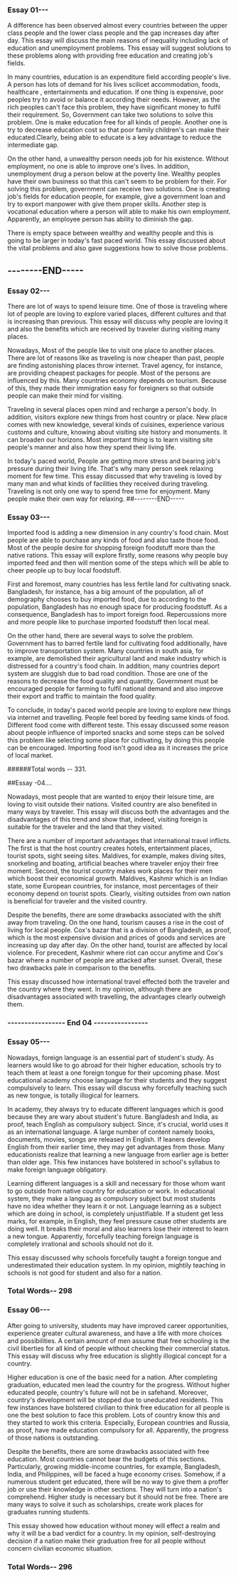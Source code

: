 <h3>Essay 01---</h3>

A difference has been observed almost every countries between the upper class people and the lower class people and the gap increases day after day. This essay will discuss the main reasons of inequality including lack of education and unemployment problems. This essay will suggest solutions to these problems along with providing free education and creating job's fields.

In many countries, education is an expenditure field according people's live. A person has lots of demand for his lives scilicet accommodation, foods, healthcare , entertainments and education. If one thing is expensive, poor peoples try to avoid or balance it according their needs. However, as the rich peoples can't face this problem, they have significant money to fulfil their requirement. So, Government can take two solutions to solve this problem. One is make education free for all kinds of people. Another one is try to decrease education cost so that poor family children's can make their educated.Clearly, being able to educate is a key advantage to reduce the intermediate gap.

On the other hand, a unwealthy person needs job for his existence. Without employment, no one is able to improve one's lives. In addition, unemployment drug a person below at the poverty line. Wealthy peoples have their own business so that this can't seem to be problem for their. For solving this problem, government can receive two solutions. One is creating job's fields for education people, for example, give a government loan and try to export manpower with give them proper skills. Another step is vocational education where a person will able to make his own employment. Apparently, an employee person has ability to diminish the gap.

There is empty space between wealthy and wealthy people and this is going to be larger in today's fast paced world. This essay discussed about the vital problems and also gave suggestions how to solve those problems.
                 <h2>--------END-----</h2>
<h3>Essay 02---</h3>

There are lot of ways to spend leisure time. One of those is traveling where lot of people are loving to explore varied places, different cultures and that is increasing than previous. This essay will discuss why people are loving it and also the benefits which are received by traveler during visiting many places.

Nowadays, Most of the people like to visit one place to another places. There are lot of reasons like as traveling is now cheaper than past, people are finding astonishing places throw internet. Travel agency, for instance, are providing cheapest packages for people. Most of the persons are influenced by this. Many countries economy depends on tourism. Because of this, they made their immigration easy for foreigners so that outside people can make their mind for visiting.

Traveling in several places open mind and recharge a person's body. In addition, visitors explore new things from host country or place. New place comes with new knowledge, several kinds of cuisines, experience various customs and culture, knowing about visiting site history and monuments. It can broaden our horizons. Most important thing is to learn visiting site people's manner and also how they spend their living life. 

In today's paced world, People are getting more stress and bearing job's pressure during their living life. That's why many person seek relaxing moment for few time. This essay discussed that why traveling is loved by many man and what kinds of facilities they received during traveling. Traveling is not only one way to spend free time for enjoyment. Many people make their own way for relaxing.
##--------END-----

<h3>Essay 03---</h3>

Imported food is adding a new dimension in any country's food chain. Most people are able to purchase any kinds of food and also taste those food. Most of the people desire for shopping foreign foodstuff more than the native rations. This essay will explore firstly, some reasons why people buy imported feed and then will mention some of the steps which will be able to cheer people up to buy local foodstuff.

First and foremost, many countries has less fertile land for cultivating snack. Bangladesh, for instance, has a big amount of the population, all of demography chooses to buy imported food, due to according to the population, Bangladesh has no enough space for producing foodstuff. As a consequence, Bangladesh has to import foreign food. Repercussions more and more people like to purchase imported foodstuff then local meal.

On the other hand, there are several ways to solve the problem. Government has to barred fertile land for cultivating food additionally, have to improve transportation system. Many countries in south asia, for example, are demolished their agricultural land and make industry which is distressed for a country's food chain. In addition, many countries deport system are sluggish due to bad road condition. Those are one of the reasons to decrease the food quality and quantity. Government must be encouraged people for farming to fulfil national demand and also improve their export and traffic to maintain the food quality. 

To conclude, in today's paced world people are loving to explore new things via internet and travelling. People feel bored by feeding same kinds of food. Different food come with different teste. This essay discussed some reason about people influence of imported snacks and some steps can be solved this problem like selecting some place for cultivating, by doing this people can be encouraged. Importing food isn't good idea as it increases the price of local market.

######Total words -- 331.

##Essay -04....

Nowadays, most people that are wanted to enjoy their leisure time, are loving to visit outside their nations. Visited country are also benefited in many ways by traveler. This essay will discuss both the advantages and the disadvantages of this trend and show that, indeed, visiting foreign is suitable for the traveler and the land that they visited.

There are a number of important advantages that international travel inflicts. The first is that the host country creates hotels, entertainment places, tourist spots, sight seeing sites. Maldives, for example, makes diving sites, snorkeling and boating, artificial beaches where traveler enjoy their free moment. Second, the tourist country makes work places for their men which boost their economical growth. Maldives, Kashmir which is an Indian state, some European countries, for instance, most percentages of their economy depend on tourist spots. Clearly, visiting outsides from own nation is beneficial for traveler and the visited country.

Despite the benefits, there are some drawbacks associated with the shift away from traveling. On the one hand, tourism causes a rise in the cost of living for local people. Cox's bazar that is a division of Bangladesh, as  proof, which is the most expensive division and prices of goods and services are increasing up day after day. On the other hand, tourist are affected by local violence. For precedent, Kashmir where riot can occur anytime and Cox's bazar where a number of people are attacked after sunset. Overall, these two drawbacks pale in comparison to the benefits.

This essay discussed how international travel effected both the traveler and the country where they went. In my opinion, although there are disadvantages associated with travelling, the advantages clearly outweigh them.

<h3>----------------- End 04 ----------------</h3>

<h3>Essay 05---</h3>

Nowadays, foreign language is an essential part of student's study. As learners would like to go abroad for their higher education, schools try to teach them at least a one foreign tongue for their upcoming phase. Most educational academy choose language for their students and they suggest compulsively to learn. This essay will discuss why forcefully teaching such as new tongue, is totally illogical for learners.

In academy, they always try to educate different languages which is good because they are wary about student's future. Bangladesh and India, as proof, teach English as compulsory subject. Since, it's crucial, world uses it as an international language. A large number of content namely books, documents, movies, songs are released in English. If leaners develop English from their earlier time, they may get advantages from those. Many educationists realize that learning a new language from earlier age is better than older age. This few instances have bolstered in school's syllabus to make foreign language obligatory.

Learning different languages is a skill and necessary for those whom want to go outside from native country for education or work. In educational system, they make a languag as compulsory subject but most students have no idea whether they learn it or not. Language learning as a subject which are doing in school, is completely unjustifiable. If a student get less marks, for example, in English, they feel pressure cause other students are doing well. It breaks their moral and also learners lose their interest to learn a new tongue. Apparently, forcefully teaching foreign language is completely irrational and schools should not do it.

This essay discussed why schools forcefully taught a foreign tongue and underestimated their education system. In my opinion, mightily teaching in schools is not good for student and also for a nation.

<h3>Total Words-- 298</h3>

<h3>Essay 06---</h3>

After going to university, students may have improved career opportunities, experience greater cultural awareness, and have a life with more choices and possibilities. A certain amount of men assume that free schooling is the civil liberties for all kind of people without checking their commercial status. This essay will discuss why free education is slightly illogical concept for a country.

Higher education is one of the basic need for a nation. After completing graduation, educated men lead the country for the progress. Without higher educated people, country's future will not be in safehand. Moreover, country's development will be stopped due to uneducated residents. This few instances have bolstered civilian to think free education for all people is one the best solution to face this problem. Lots of country know this and they started to work this criteria. Especially, European countries and Russia, as proof, have made education compulsory for all. Apparently, the progress of those nations is outstanding. 

Despite the benefits, there are some drawbacks associated with free education. Most countries cannot bear the budgets of this sections. Particularly, growing middle-income countries, for example, Bangladesh, India, and Philippines, will be faced a huge economy crises. Somehow, if a numerous student get educated, there will be no way to give them a proffer job or use their knowledge in other sections. They will turn into a nation's comprehend. Higher study is necessary but it should not be free. There are many ways to solve it such as scholarships, create work places for graduates running students. 

This essay showed how education without money will effect a realm and why it will be a bad verdict for a country. In my opinion, self-destroying decision if a nation make their graduation free for all people without concern civilian economic situation.

<h3>Total Words-- 296</h3>
